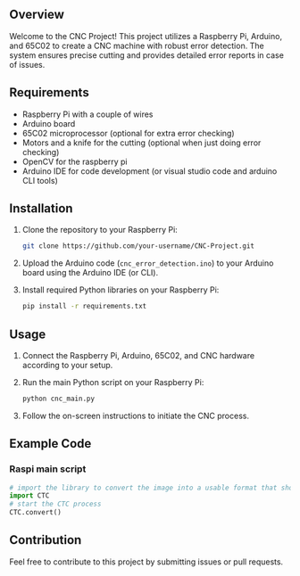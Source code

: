 ## Overview
Welcome to the CNC Project! This project utilizes a Raspberry Pi, Arduino, and 65C02 to create a CNC machine with robust error detection. The system ensures precise cutting and provides detailed error reports in case of issues.
## Requirements
- Raspberry Pi with a couple of wires
- Arduino board
- 65C02 microprocessor (optional for extra error checking)
- Motors and a knife for the cutting (optional when just doing error checking)
- OpenCV for the raspberry pi
- Arduino IDE for code development (or visual studio code and arduino CLI tools)
## Installation
1. Clone the repository to your Raspberry Pi:

   ```bash
   git clone https://github.com/your-username/CNC-Project.git
   ```
2. Upload the Arduino code (`cnc_error_detection.ino`) to your Arduino board using the Arduino IDE (or CLI).
3. Install required Python libraries on your Raspberry Pi:
   ```bash
   pip install -r requirements.txt
   ```
## Usage

1. Connect the Raspberry Pi, Arduino, 65C02, and CNC hardware according to your setup.

2. Run the main Python script on your Raspberry Pi:

   ```bash
   python cnc_main.py
   ```

3. Follow the on-screen instructions to initiate the CNC process.

## Example Code
### Raspi main script
```python
# import the library to convert the image into a usable format that should work with the arduino and 65c02 (65C02 optional).
import CTC
# start the CTC process
CTC.convert()
```
## Contribution
Feel free to contribute to this project by submitting issues or pull requests.
